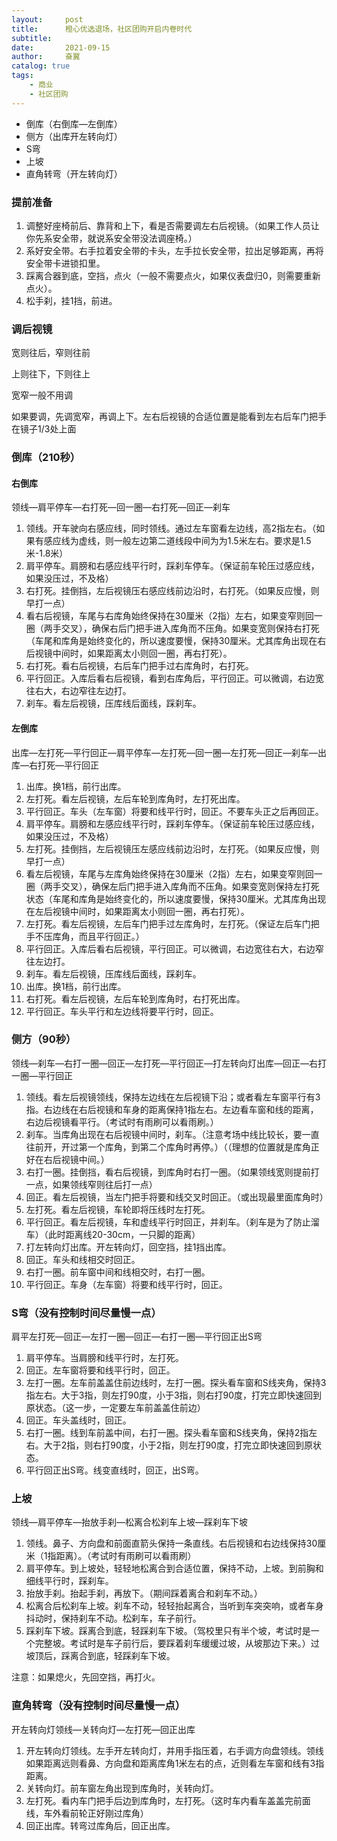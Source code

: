 ```yaml
---
layout:     post
title:      橙心优选退场，社区团购开启内卷时代
subtitle:   
date:       2021-09-15
author:     奋翼
catalog: true
tags:
    - 商业
    - 社区团购
---
```



- 倒库（右倒库—左倒库）
- 侧方（出库开左转向灯）
- S弯
- 上坡
- 直角转弯（开左转向灯）

### 提前准备

1. 调整好座椅前后、靠背和上下，看是否需要调左右后视镜。（如果工作人员让你先系安全带，就说系安全带没法调座椅。）
2. 系好安全带。右手拉着安全带的卡头，左手拉长安全带，拉出足够距离，再将安全带卡进锁扣里。
3. 踩离合器到底，空挡，点火（一般不需要点火，如果仪表盘归0，则需要重新点火）。
4. 松手刹，挂1挡，前进。

### 调后视镜

宽则往后，窄则往前

上则往下，下则往上

宽窄一般不用调

如果要调，先调宽窄，再调上下。左右后视镜的合适位置是能看到左右后车门把手在镜子1/3处上面

### 倒库（210秒）

#### 右倒库

领线—肩平停车—右打死—回一圈—右打死—回正—刹车

1. 领线。开车驶向右感应线，同时领线。通过左车窗看左边线，高2指左右。（如果有感应线为虚线，则一般左边第二道线段中间为为1.5米左右。要求是1.5米-1.8米）
2. 肩平停车。肩膀和右感应线平行时，踩刹车停车。（保证前车轮压过感应线，如果没压过，不及格）
3. 右打死。挂倒挡，左后视镜压右感应线前边沿时，右打死。（如果反应慢，则早打一点）
4. 看右后视镜，车尾与右库角始终保持在30厘米（2指）左右，如果变窄则回一圈（两手交叉），确保右后门把手进入库角而不压角。如果变宽则保持右打死（车尾和库角是始终变化的，所以速度要慢，保持30厘米。尤其库角出现在右后视镜中间时，如果距离太小则回一圈，再右打死）。
5. 右打死。看右后视镜，右后车门把手过右库角时，右打死。
6. 平行回正。入库后看右后视镜，看到右库角后，平行回正。可以微调，右边宽往右大，右边窄往左边打。
7. 刹车。看左后视镜，压库线后面线，踩刹车。

#### 左倒库

出库—左打死—平行回正—肩平停车—左打死—回一圈—左打死—回正—刹车—出库—右打死—平行回正

1. 出库。换1档，前行出库。
2. 左打死。看左后视镜，左后车轮到库角时，左打死出库。
3. 平行回正。车头（左车窗）将要和线平行时，回正。不要车头正之后再回正。
4. 肩平停车。肩膀和左感应线平行时，踩刹车停车。（保证前车轮压过感应线，如果没压过，不及格）
5. 左打死。挂倒挡，左后视镜压左感应线前边沿时，左打死。（如果反应慢，则早打一点）
6. 看左后视镜，车尾与左库角始终保持在30厘米（2指）左右，如果变窄则回一圈（两手交叉），确保左后门把手进入库角而不压角。如果变宽则保持左打死状态（车尾和库角是始终变化的，所以速度要慢，保持30厘米。尤其库角出现在左后视镜中间时，如果距离太小则回一圈，再右打死）。
7. 左打死。看左后视镜，左后车门把手过左库角时，左打死。（保证左后车门把手不压库角，而且平行回正。）
8. 平行回正。入库后看右后视镜，平行回正。可以微调，右边宽往右大，右边窄往左边打。
9. 刹车。看左后视镜，压库线后面线，踩刹车。
10. 出库。换1档，前行出库。
11. 右打死。看左后视镜，左后车轮到库角时，右打死出库。
12. 平行回正。车头平行和左边线将要平行时，回正。

### 侧方（90秒）

领线—刹车—右打一圈—回正—左打死—平行回正—打左转向灯出库—回正—右打一圈—平行回正

1. 领线。看左后视镜领线，保持左边线在左后视镜下沿；或者看左车窗平行有3指。右边线在右后视镜和车身的距离保持1指左右。左边看车窗和线的距离，右边后视镜看平行。（考试时有雨刷可以看雨刷。）
2. 刹车。当库角出现在右后视镜中间时，刹车。（注意考场中线比较长，要一直往前开，开过第一个库角，到第二个库角时再停。）（（理想的位置就是库角正好在右后视镜中间。）
3. 右打一圈。挂倒挡，看右后视镜，到库角时右打一圈。（如果领线宽则提前打一点，如果领线窄则往后打一点）
4. 回正。看左后视镜，当左门把手将要和线交叉时回正。（或出现最里面库角时）
5. 左打死。看左后视镜，车轮即将压线时左打死。
6. 平行回正。看左后视镜，车和虚线平行时回正，并刹车。（刹车是为了防止溜车）（此时距离线20-30cm，一只脚的距离）
7. 打左转向灯出库。开左转向灯，回空挡，挂1挡出库。
8. 回正。车头和线相交时回正。
9. 右打一圈。前车窗中间和线相交时，右打一圈。
10. 平行回正。车身（左车窗）将要和线平行时，回正。

### S弯（没有控制时间尽量慢一点）

肩平左打死—回正—左打一圈—回正—右打一圈—平行回正出S弯

1. 肩平停车。当肩膀和线平行时，左打死。
2. 回正。左车窗将要和线平行时，回正。
3. 左打一圈。左车前盖盖住前边线时，左打一圈。探头看车窗和S线夹角，保持3指左右。大于3指，则左打90度，小于3指，则右打90度，打完立即快速回到原状态。（这一步，一定要左车前盖盖住前边）
4. 回正。车头盖线时，回正。
5. 右打一圈。线到车前盖中间，右打一圈。探头看车窗和S线夹角，保持2指左右。大于2指，则右打90度，小于2指，则左打90度，打完立即快速回到原状态。
6. 平行回正出S弯。线变直线时，回正，出S弯。

### 上坡

领线—肩平停车—抬放手刹—松离合松刹车上坡—踩刹车下坡

1. 领线。鼻子、方向盘和前面直箭头保持一条直线。右后视镜和右边线保持30厘米（1指距离）。（考试时有雨刷可以看雨刷）
2. 肩平停车。到上坡处，轻轻地松离合到合适位置，保持不动，上坡。到前胸和细线平行时，踩刹车。
3. 抬放手刹。抬起手刹，再放下。（期间踩着离合和刹车不动。）
4. 松离合后松刹车上坡。刹车不动，轻轻抬起离合，当听到车突突响，或者车身抖动时，保持刹车不动。松刹车，车子前行。
5. 踩刹车下坡。踩离合到底，轻踩刹车下坡。（驾校里只有半个坡，考试时是一个完整坡。考试时是车子前行后，要踩着刹车缓缓过坡，从坡那边下来。）过坡顶后，踩离合到底，轻踩刹车下坡。

注意：如果熄火，先回空挡，再打火。

### 直角转弯（没有控制时间尽量慢一点）

开左转向灯领线—关转向灯—左打死—回正出库

1. 开左转向灯领线。左手开左转向灯，并用手指压着，右手调方向盘领线。领线如果距离远则看鼻、方向盘和距离库角1米左右的点，近则看左车窗和线有3指距离。
2. 关转向灯。前车窗左角出现到库角时，关转向灯。
3. 左打死。看内车门把手后边到库角时，左打死。（这时车内看车盖盖完前面线，车外看前轮正好刚过库角）
4. 回正出库。转弯过库角后，回正出库。


















